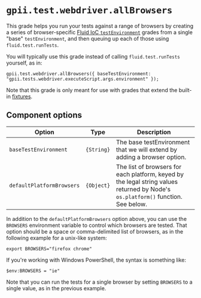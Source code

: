 # `gpii.test.webdriver.allBrowsers`

This grade helps you run your tests against a range of browsers by creating a series of browser-specific
[Fluid IoC `testEnvironment`](http://docs.fluidproject.org/infusion/development/IoCTestingFramework.html#how-to-use-the-ioc-testing-framework)
grades from a single "base" `testEnvironment`, and then queuing up each of those using `fluid.test.runTests`.

You will typically use this grade instead of calling `fluid.test.runTests` yourself, as in:

```
gpii.test.webdriver.allBrowsers({ baseTestEnvironment: "gpii.tests.webdriver.executeScript.args.environment" });
```

Note that this grade is only meant for use with grades that extend the built-in [fixtures](./fixtures.md).

## Component options

| Option                    | Type       | Description |
| ------------------------- | ---------- | ----------- |
| `baseTestEnvironment`     | `{String}` | The base testEnvironment that we will extend by adding a browser option.  |
| `defaultPlatformBrowsers` | `{Object}` | The list of browsers for each platform, keyed by the legal string values returned by Node's `os.platform()` function. See below.|

In addition to the `defaultPlatformBrowsers` option above, you can use the `BROWSERS` environment variable to control
which browsers are tested.  That option should be a space or comma-delimited list of browsers, as in the following
example for a unix-like system:

```
export BROWSERS="firefox chrome"
```

If you're working with Windows PowerShell, the syntax is something like:

```
$env:BROWSERS = "ie"
```

Note that you can run the tests for a single browser by setting `BROWSERS` to a single value, as in the previous example.
